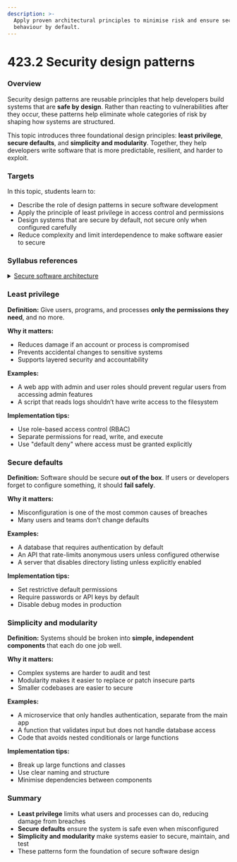 ```yaml
---
description: >-
  Apply proven architectural principles to minimise risk and ensure secure
  behaviour by default.
---
```


# 423.2 Security design patterns

### Overview

Security design patterns are reusable principles that help developers build systems that are **safe by design**. Rather than reacting to vulnerabilities after they occur, these patterns help eliminate whole categories of risk by shaping how systems are structured.

This topic introduces three foundational design principles: **least privilege**, **secure defaults**, and **simplicity and modularity**. Together, they help developers write software that is more predictable, resilient, and harder to exploit.

### Targets

In this topic, students learn to:

* Describe the role of design patterns in secure software development
* Apply the principle of least privilege in access control and permissions
* Design systems that are secure by default, not secure only when configured carefully
* Reduce complexity and limit interdependence to make software easier to secure

### Syllabus references

<details>

<summary><a href="https://curriculum.nsw.edu.au/learning-areas/tas/software-engineering-11-12-2022/content/year-12/fa039e749d">Secure software architecture</a></summary>

**Developing secure code**

* Explore fundamental software design security concepts when developing programming code, including:\
  –  confidentiality\
  –  integrity\
  –  availability\
  –  authentication\
  –  authorisation\
  –  accountability

- Apply security features incorporated into software, including data protection, security, privacy and regulatory compliance

</details>

### Least privilege

**Definition:** Give users, programs, and processes **only the permissions they need**, and no more.

**Why it matters:**

* Reduces damage if an account or process is compromised
* Prevents accidental changes to sensitive systems
* Supports layered security and accountability

**Examples:**

* A web app with admin and user roles should prevent regular users from accessing admin features
* A script that reads logs shouldn’t have write access to the filesystem

**Implementation tips:**

* Use role-based access control (RBAC)
* Separate permissions for read, write, and execute
* Use "default deny" where access must be granted explicitly

### Secure defaults

**Definition:** Software should be secure **out of the box**. If users or developers forget to configure something, it should **fail safely**.

**Why it matters:**

* Misconfiguration is one of the most common causes of breaches
* Many users and teams don’t change defaults

**Examples:**

* A database that requires authentication by default
* An API that rate-limits anonymous users unless configured otherwise
* A server that disables directory listing unless explicitly enabled

**Implementation tips:**

* Set restrictive default permissions
* Require passwords or API keys by default
* Disable debug modes in production

### Simplicity and modularity

**Definition:** Systems should be broken into **simple, independent components** that each do one job well.

**Why it matters:**

* Complex systems are harder to audit and test
* Modularity makes it easier to replace or patch insecure parts
* Smaller codebases are easier to secure

**Examples:**

* A microservice that only handles authentication, separate from the main app
* A function that validates input but does not handle database access
* Code that avoids nested conditionals or large functions

**Implementation tips:**

* Break up large functions and classes
* Use clear naming and structure
* Minimise dependencies between components

### Summary

* **Least privilege** limits what users and processes can do, reducing damage from breaches
* **Secure defaults** ensure the system is safe even when misconfigured
* **Simplicity and modularity** make systems easier to secure, maintain, and test
* These patterns form the foundation of secure software design
